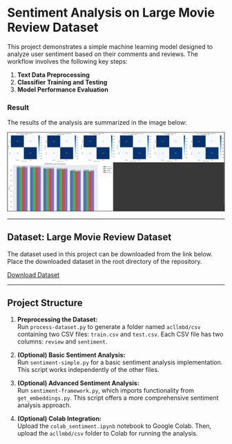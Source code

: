 # Sentiment Analysis on Large Movie Review Dataset

This project demonstrates a simple machine learning model designed to analyze user sentiment based on their comments and reviews. The workflow involves the following key steps:

1. **Text Data Preprocessing**  
2. **Classifier Training and Testing**  
3. **Model Performance Evaluation**  

### Result  
The results of the analysis are summarized in the image below:  

<p align="center">  
  <img src="https://github.com/Radiance-nt/Simple-SentimentAnalysis-LargeMovieReview/blob/master/result.jpg?raw=true" alt="Model Performance Result">  
</p>  

---

## Dataset: Large Movie Review Dataset  

The dataset used in this project can be downloaded from the link below. Place the downloaded dataset in the root directory of the repository.  

[Download Dataset](http://ai.stanford.edu/~amaas/data/sentiment/)  

---

## Project Structure  

1. **Preprocessing the Dataset:**  
   Run `process-dataset.py` to generate a folder named `acllmbd/csv` containing two CSV files: `train.csv` and `test.csv`. Each CSV file has two columns: `review` and `sentiment`.  

2. **(Optional) Basic Sentiment Analysis:**  
   Run `sentiment-simple.py` for a basic sentiment analysis implementation. This script works independently of the other files.  

3.  **(Optional) Advanced Sentiment Analysis:**  
   Run `sentiment-framework.py`, which imports functionality from `get_embeddings.py`. This script offers a more comprehensive sentiment analysis approach.  

4.  **(Optional) Colab Integration:**  
   Upload the `colab_sentiment.ipynb` notebook to Google Colab. Then, upload the `acllmbd/csv` folder to Colab for running the analysis.  

